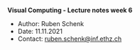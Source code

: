 **Visual Computing - Lecture notes week 6**

- Author: Ruben Schenk
- Date: 11.11.2021
- Contact: ruben.schenk@inf.ethz.ch
